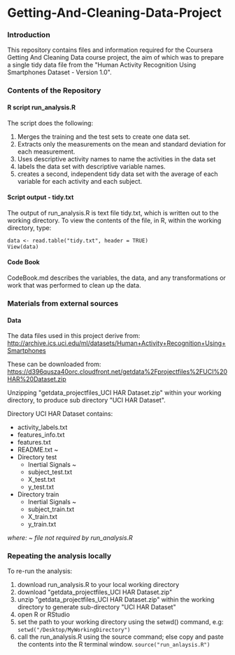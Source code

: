 # Getting-And-Cleaning-Data-Project

### Introduction
This repository contains files and information required for the Coursera Getting And Cleaning Data course project, the aim of which was to prepare a single tidy data file from the "Human Activity Recognition Using Smartphones Dataset - Version 1.0".

### Contents of the Repository

#### R script run_analysis.R

The script does the following:

1. Merges the training and the test sets to create one data set.
2. Extracts only the measurements on the mean and standard deviation for each measurement. 
3. Uses descriptive activity names to name the activities in the data set
4. labels the data set with descriptive variable names. 
5. creates a second, independent tidy data set with the average of each variable for each activity and each subject.


#### Script output - tidy.txt
The output of run_analysis.R is text file tidy.txt, which is written out to the working directory.
To view the contents of the file, in R, within the working directory, type:
```
data <- read.table("tidy.txt", header = TRUE)
View(data)
```

#### Code Book
CodeBook.md 
describes the variables, the data, and any transformations or work that was performed to clean up the data.


### Materials from external sources

#### Data 
The data files used in this project derive from:
http://archive.ics.uci.edu/ml/datasets/Human+Activity+Recognition+Using+Smartphones

These can be downloaded from:
https://d396qusza40orc.cloudfront.net/getdata%2Fprojectfiles%2FUCI%20HAR%20Dataset.zip

Unzipping "getdata_projectfiles_UCI HAR Dataset.zip" within your working directory, to produce sub directory "UCI HAR Dataset".

Directory UCI HAR Dataset contains:
* activity_labels.txt
* features_info.txt
* features.txt
* README.txt ~
* Directory test
  * Inertial Signals ~
  * subject_test.txt
  * X_test.txt
  * y_test.txt
* Directory train
  * Inertial Signals ~
  * subject_train.txt
  * X_train.txt
  * y_train.txt

*where: ~ file not required by run_analysis.R*

### Repeating the analysis locally

To re-run the analysis:

1. download run_analysis.R to your local working directory
2. download "getdata_projectfiles_UCI HAR Dataset.zip"
3. unzip "getdata_projectfiles_UCI HAR Dataset.zip" within the working directory to generate sub-directory "UCI HAR Dataset"
4. open R or RStudio
5. set the path to your working directory using the setwd() command, e.g:
        ```
        setwd("/Desktop/MyWorkingDirectory")
        ```
6. call the run_analysis.R using the source command; else copy and paste the contents into the R terminal window.
        ```
        source("run_anlaysis.R")
        ```
